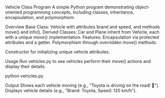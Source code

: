 Vehicle Class Program
A simple Python program demonstrating object-oriented programming concepts, including classes, inheritance, encapsulation, and polymorphism.

Overview
Base Class: Vehicle with attributes brand and speed, and methods move() and info().
Derived Classes: Car and Plane inherit from Vehicle, each with a unique move() implementation.
Features:
Encapsulation via protected attributes and a getter.
Polymorphism through overridden move() methods.

Constructor for initializing unique vehicle attributes.

Usage
Run vehicles.py to see vehicles perform their move() actions and display their details.

python vehicles.py

Output
Shows each vehicle moving (e.g., "Toyota is driving on the road! 🚗").
Displays vehicle details (e.g., "Brand: Toyota, Speed: 120 km/h").
